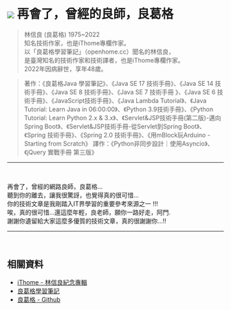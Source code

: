 # ![](https://drive.google.com/uc?id=1amCkeyEdPr7pgfqy8cSjPA8IKmggM7aB) 再會了，曾經的良師，良葛格


> 林信良 (良葛格) 1975~2022<br>
知名技術作家，也是iThome專欄作家。<br>
以「良葛格學習筆記」（openhome.cc）聞名的林信良，<br>
是臺灣知名的技術作家和技術譯者，也是iThome專欄作家。<br>
2022年因病辭世，享年48歲。

> 著作：《良葛格Java 學習筆記》、《Java SE 17 技術手冊》、《Java SE 14 技術手冊》、《Java SE 8 技術手冊》、《Java SE 7 技術手冊 》、《Java SE 6 技術手冊》、《JavaScript技術手冊》、《Java Lambda Tutorial》、《Java Tutorial: Learn Java in 06:00:00》、《Python 3.9技術手冊》、《Python Tutorial: Learn Python 2.x & 3.x》、《Servlet&JSP技術手冊(第二版)-邁向Spring Boot》、《Servlet&JSP技術手冊-從Servlet到Spring Boot》、《Spring 技術手冊》、《Spring 2.0 技術手冊》、《用mBlock玩Arduino - Starting from Scratch》
譯作：《Python非同步設計｜使用Asyncio》、《jQuery 實戰手冊 第三版》

---
<br>

再會了，曾經的網路良師，良葛格...<br>
聽到你的離去，讓我很驚訝，也覺得真的很可惜...<br>
你的技術文章是我剛踏入IT界學習的重要參考來源之一 !!! <br>
唉，真的很可惜...還這麼年輕，良老師，願你一路好走，阿門. <br>
謝謝你遺留給大家這麼多優質的技術文章，真的很謝謝你...!!

---
<br>

## 相關資料
* [iThome - 林信良紀念專輯](https://www.ithome.com.tw/caterpillar) <br>
* [良葛格學習筆記](https://openhome.cc/Gossip/) <br>
* [良葛格 - Github](https://github.com/JustinSDK) <br>
